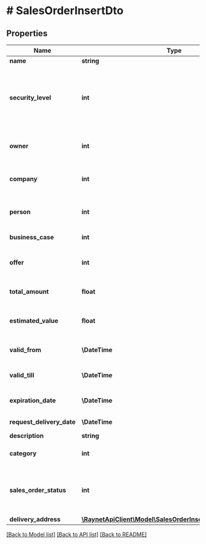 # # SalesOrderInsertDto

## Properties

Name | Type | Description | Notes
------------ | ------------- | ------------- | -------------
**name** | **string** | [Předmět] |
**security_level** | **int** | [Bezpečnostní úroveň] ID bezpečnostní úrovně. Pokud není vyplněna je nastavena výchozí bezpečnostní skupina. | [optional]
**owner** | **int** | [Vlastník] ID kontaktní osoby, která je zároveň uživatelem | [optional]
**company** | **int** | [Klient] ID klienta, pro kterého je objednávka vytvářena |
**person** | **int** | [Kontaktní osoba] ID kontaktní osoby zodpovědné za OP na straně klienta | [optional]
**business_case** | **int** | [OP] ID obch. případu objednávky |
**offer** | **int** | [OP] ID nabídky, na kterou je objednávka napojena | [optional]
**total_amount** | **float** | [Konečná cena] konečná cena objednávky | [optional]
**estimated_value** | **float** | [Předpokládané náklady] předpokládané náklady v nabídce | [optional]
**valid_from** | **\DateTime** | [Otevřeno od] datum vytvoření objednávky | [optional]
**valid_till** | **\DateTime** | [Otevřeno od] datum uzavření objednávky | [optional]
**expiration_date** | **\DateTime** | [Konec platnosti] konec platnosti objednávky | [optional]
**request_delivery_date** | **\DateTime** | [Dodat do] datum dodání | [optional]
**description** | **string** | [Poznámka] | [optional]
**category** | **int** | [Kategorie] ID záznamu z číselníku SalesOrderCategory | [optional]
**sales_order_status** | **int** | [Stav] ID záznamu z SalesOrderStatus. Pokud nebude vyplněno, založí se objednávka do prvního stavu. | [optional]
**delivery_address** | [**\RaynetApiClient\Model\SalesOrderInsertDtoDeliveryAddress**](SalesOrderInsertDtoDeliveryAddress.md) |  | [optional]

[[Back to Model list]](../../README.md#models) [[Back to API list]](../../README.md#endpoints) [[Back to README]](../../README.md)
